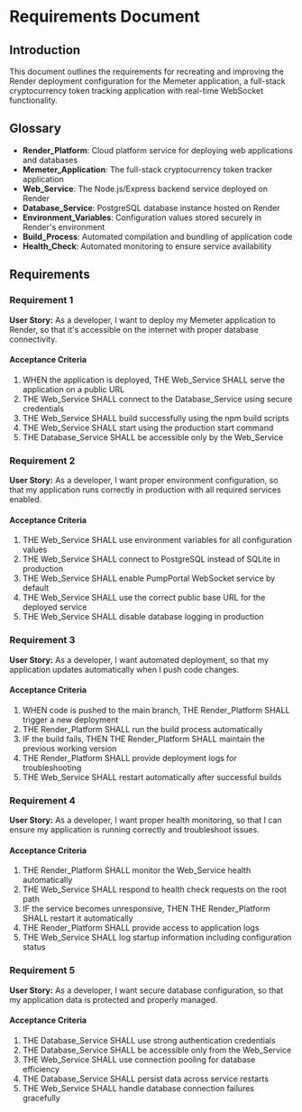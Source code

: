 # Requirements Document

## Introduction

This document outlines the requirements for recreating and improving the Render deployment configuration for the Memeter application, a full-stack cryptocurrency token tracking application with real-time WebSocket functionality.

## Glossary

- **Render_Platform**: Cloud platform service for deploying web applications and databases
- **Memeter_Application**: The full-stack cryptocurrency token tracker application
- **Web_Service**: The Node.js/Express backend service deployed on Render
- **Database_Service**: PostgreSQL database instance hosted on Render
- **Environment_Variables**: Configuration values stored securely in Render's environment
- **Build_Process**: Automated compilation and bundling of application code
- **Health_Check**: Automated monitoring to ensure service availability

## Requirements

### Requirement 1

**User Story:** As a developer, I want to deploy my Memeter application to Render, so that it's accessible on the internet with proper database connectivity.

#### Acceptance Criteria

1. WHEN the application is deployed, THE Web_Service SHALL serve the application on a public URL
2. THE Web_Service SHALL connect to the Database_Service using secure credentials
3. THE Web_Service SHALL build successfully using the npm build scripts
4. THE Web_Service SHALL start using the production start command
5. THE Database_Service SHALL be accessible only by the Web_Service

### Requirement 2

**User Story:** As a developer, I want proper environment configuration, so that my application runs correctly in production with all required services enabled.

#### Acceptance Criteria

1. THE Web_Service SHALL use environment variables for all configuration values
2. THE Web_Service SHALL connect to PostgreSQL instead of SQLite in production
3. THE Web_Service SHALL enable PumpPortal WebSocket service by default
4. THE Web_Service SHALL use the correct public base URL for the deployed service
5. THE Web_Service SHALL disable database logging in production

### Requirement 3

**User Story:** As a developer, I want automated deployment, so that my application updates automatically when I push code changes.

#### Acceptance Criteria

1. WHEN code is pushed to the main branch, THE Render_Platform SHALL trigger a new deployment
2. THE Render_Platform SHALL run the build process automatically
3. IF the build fails, THEN THE Render_Platform SHALL maintain the previous working version
4. THE Render_Platform SHALL provide deployment logs for troubleshooting
5. THE Web_Service SHALL restart automatically after successful builds

### Requirement 4

**User Story:** As a developer, I want proper health monitoring, so that I can ensure my application is running correctly and troubleshoot issues.

#### Acceptance Criteria

1. THE Render_Platform SHALL monitor the Web_Service health automatically
2. THE Web_Service SHALL respond to health check requests on the root path
3. IF the service becomes unresponsive, THEN THE Render_Platform SHALL restart it automatically
4. THE Render_Platform SHALL provide access to application logs
5. THE Web_Service SHALL log startup information including configuration status

### Requirement 5

**User Story:** As a developer, I want secure database configuration, so that my application data is protected and properly managed.

#### Acceptance Criteria

1. THE Database_Service SHALL use strong authentication credentials
2. THE Database_Service SHALL be accessible only from the Web_Service
3. THE Web_Service SHALL use connection pooling for database efficiency
4. THE Database_Service SHALL persist data across service restarts
5. THE Web_Service SHALL handle database connection failures gracefully